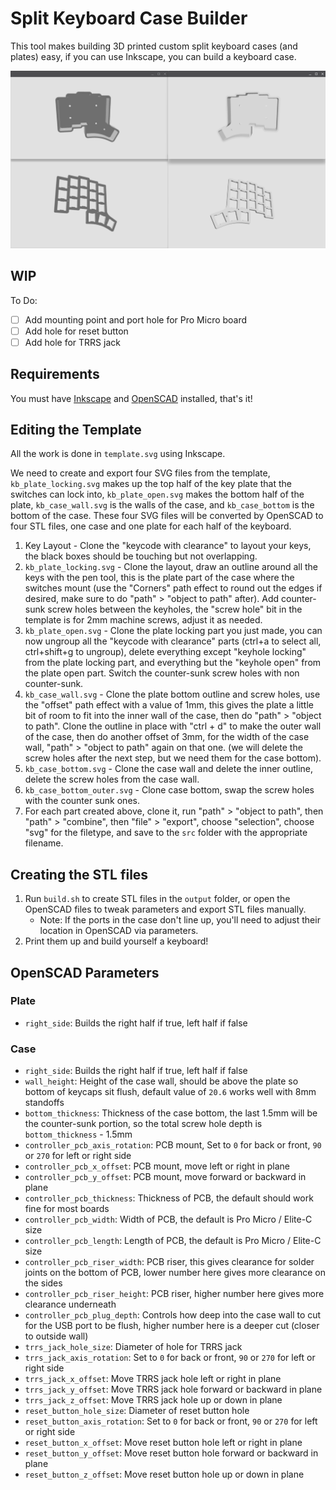 # Split Keyboard Case Builder

This tool makes building 3D printed custom split keyboard cases (and plates) easy, if you can use Inkscape, you can build a keyboard case.

![Example output STL files](readme_assets/output.png)

## WIP

To Do:

- [ ] Add mounting point and port hole for Pro Micro board
- [ ] Add hole for reset button
- [ ] Add hole for TRRS jack

## Requirements

You must have [Inkscape](https://inkscape.org/) and [OpenSCAD](https://openscad.org/) installed, that's it!

## Editing the Template

All the work is done in `template.svg` using Inkscape.

We need to create and export four SVG files from the template, `kb_plate_locking.svg` makes up the top half of the key plate that the switches can lock into, `kb_plate_open.svg` makes the bottom half of the plate, `kb_case_wall.svg` is the walls of the case, and `kb_case_bottom` is the bottom of the case. These four SVG files will be converted by OpenSCAD to four STL files, one case and one plate for each half of the keyboard.

1. Key Layout - Clone the "keycode with clearance" to layout your keys, the black boxes should be touching but not overlapping.
2. `kb_plate_locking.svg` - Clone the layout, draw an outline around all the keys with the pen tool, this is the plate part of the case where the switches mount (use the "Corners" path effect to round out the edges if desired, make sure to do "path" > "object to path" after). Add counter-sunk screw holes between the keyholes, the "screw hole" bit in the template is for 2mm machine screws, adjust it as needed.
3. `kb_plate_open.svg` - Clone the plate locking part you just made, you can now ungroup all the "keycode with clearance" parts (ctrl+a to select all, ctrl+shift+g to ungroup), delete everything except "keyhole locking" from the plate locking part, and everything but the "keyhole open" from the plate open part. Switch the counter-sunk screw holes with non counter-sunk.
4. `kb_case_wall.svg` - Clone the plate bottom outline and screw holes, use the "offset" path effect with a value of 1mm, this gives the plate a little bit of room to fit into the inner wall of the case, then do "path" > "object to path". Clone the outline in place with "ctrl + d" to make the outer wall of the case, then do another offset of 3mm, for the width of the case wall, "path" > "object to path" again on that one. (we will delete the screw holes after the next step, but we need them for the case bottom).
5. `kb_case_bottom.svg` - Clone the case wall and delete the inner outline, delete the screw holes from the case wall.
6. `kb_case_bottom_outer.svg` - Clone case bottom, swap the screw holes with the counter sunk ones.
7. For each part created above, clone it, run "path" > "object to path", then "path" > "combine", then "file" > "export", choose "selection", choose "svg" for the filetype, and save to the `src` folder with the appropriate filename.

## Creating the STL files

1. Run `build.sh` to create STL files in the `output` folder, or open the OpenSCAD files to tweak parameters and export STL files manually.
    - Note: If the ports in the case don't line up, you'll need to adjust their location in OpenSCAD via parameters.
2. Print them up and build yourself a keyboard!

## OpenSCAD Parameters

### Plate

- `right_side`: Builds the right half if true, left half if false

### Case

- `right_side`: Builds the right half if true, left half if false
- `wall_height`: Height of the case wall, should be above the plate so bottom of keycaps sit flush, default value of `20.6` works well with 8mm standoffs
- `bottom_thickness`: Thickness of the case bottom, the last 1.5mm will be the counter-sunk portion, so the total screw hole depth is `bottom_thickness` - 1.5mm
- `controller_pcb_axis_rotation`: PCB mount, Set to `0` for back or front, `90` or `270` for left or right side
- `controller_pcb_x_offset`: PCB mount, move left or right in plane
- `controller_pcb_y_offset`: PCB mount, move forward or backward in plane
- `controller_pcb_thickness`: Thickness of PCB, the default should work fine for most boards
- `controller_pcb_width`: Width of PCB, the default is Pro Micro / Elite-C size
- `controller_pcb_length`: Length of PCB, the default is Pro Micro / Elite-C size
- `controller_pcb_riser_width`: PCB riser, this gives clearance for solder joints on the bottom of PCB, lower number here gives more clearance on the sides
- `controller_pcb_riser_height`: PCB riser, higher number here gives more clearance underneath
- `controller_pcb_plug_depth`: Controls how deep into the case wall to cut for the USB port to be flush, higher number here is a deeper cut (closer to outside wall)
- `trrs_jack_hole_size`: Diameter of hole for TRRS jack
- `trrs_jack_axis_rotation`: Set to `0` for back or front, `90` or `270` for left or right side
- `trrs_jack_x_offset`: Move TRRS jack hole left or right in plane
- `trrs_jack_y_offset`: Move TRRS jack hole forward or backward in plane
- `trrs_jack_z_offset`: Move TRRS jack hole up or down in plane
- `reset_button_hole_size`: Diameter of reset button hole
- `reset_button_axis_rotation`: Set to `0` for back or front, `90` or `270` for left or right side
- `reset_button_x_offset`: Move reset button hole left or right in plane
- `reset_button_y_offset`: Move reset button hole forward or backward in plane
- `reset_button_z_offset`: Move reset button hole up or down in plane